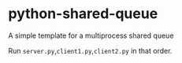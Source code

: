 python-shared-queue
===================

A simple template for a multiprocess shared queue

Run `server.py`,`client1.py`,`client2.py` in that order.
